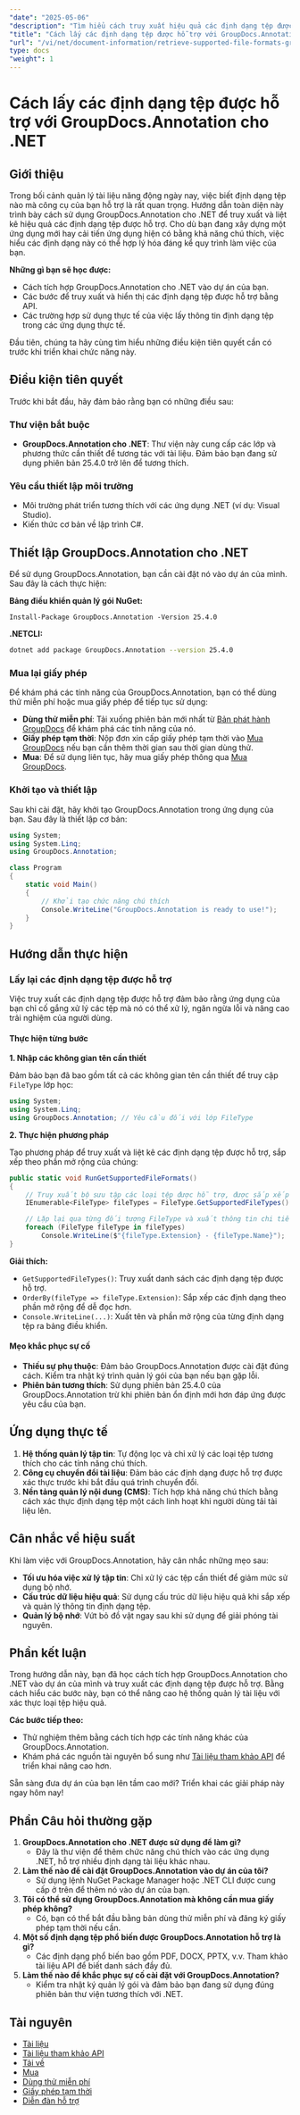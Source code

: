 ```yaml
---
"date": "2025-05-06"
"description": "Tìm hiểu cách truy xuất hiệu quả các định dạng tệp được hỗ trợ bằng GroupDocs.Annotation cho .NET. Hướng dẫn này bao gồm tích hợp, triển khai và ứng dụng thực tế."
"title": "Cách lấy các định dạng tệp được hỗ trợ với GroupDocs.Annotation cho .NET&#58; Hướng dẫn toàn diện"
"url": "/vi/net/document-information/retrieve-supported-file-formats-groupdocs-annotation-net/"
type: docs
"weight": 1
---
```


# Cách lấy các định dạng tệp được hỗ trợ với GroupDocs.Annotation cho .NET

## Giới thiệu

Trong bối cảnh quản lý tài liệu năng động ngày nay, việc biết định dạng tệp nào mà công cụ của bạn hỗ trợ là rất quan trọng. Hướng dẫn toàn diện này trình bày cách sử dụng GroupDocs.Annotation cho .NET để truy xuất và liệt kê hiệu quả các định dạng tệp được hỗ trợ. Cho dù bạn đang xây dựng một ứng dụng mới hay cải tiến ứng dụng hiện có bằng khả năng chú thích, việc hiểu các định dạng này có thể hợp lý hóa đáng kể quy trình làm việc của bạn.

**Những gì bạn sẽ học được:**

- Cách tích hợp GroupDocs.Annotation cho .NET vào dự án của bạn.
- Các bước để truy xuất và hiển thị các định dạng tệp được hỗ trợ bằng API.
- Các trường hợp sử dụng thực tế của việc lấy thông tin định dạng tệp trong các ứng dụng thực tế.

Đầu tiên, chúng ta hãy cùng tìm hiểu những điều kiện tiên quyết cần có trước khi triển khai chức năng này.

## Điều kiện tiên quyết

Trước khi bắt đầu, hãy đảm bảo rằng bạn có những điều sau:

### Thư viện bắt buộc
- **GroupDocs.Annotation cho .NET**: Thư viện này cung cấp các lớp và phương thức cần thiết để tương tác với tài liệu. Đảm bảo bạn đang sử dụng phiên bản 25.4.0 trở lên để tương thích.
  
### Yêu cầu thiết lập môi trường
- Môi trường phát triển tương thích với các ứng dụng .NET (ví dụ: Visual Studio).
- Kiến thức cơ bản về lập trình C#.

## Thiết lập GroupDocs.Annotation cho .NET

Để sử dụng GroupDocs.Annotation, bạn cần cài đặt nó vào dự án của mình. Sau đây là cách thực hiện:

**Bảng điều khiển quản lý gói NuGet:**

```shell
Install-Package GroupDocs.Annotation -Version 25.4.0
```

**\.NETCLI:**

```bash
dotnet add package GroupDocs.Annotation --version 25.4.0
```

### Mua lại giấy phép

Để khám phá các tính năng của GroupDocs.Annotation, bạn có thể dùng thử miễn phí hoặc mua giấy phép để tiếp tục sử dụng:

- **Dùng thử miễn phí**: Tải xuống phiên bản mới nhất từ [Bản phát hành GroupDocs](https://releases.groupdocs.com/annotation/net/) để khám phá các tính năng của nó.
- **Giấy phép tạm thời**: Nộp đơn xin cấp giấy phép tạm thời vào [Mua GroupDocs](https://purchase.groupdocs.com/temporary-license/) nếu bạn cần thêm thời gian sau thời gian dùng thử.
- **Mua**: Để sử dụng liên tục, hãy mua giấy phép thông qua [Mua GroupDocs](https://purchase.groupdocs.com/buy).

### Khởi tạo và thiết lập

Sau khi cài đặt, hãy khởi tạo GroupDocs.Annotation trong ứng dụng của bạn. Sau đây là thiết lập cơ bản:

```csharp
using System;
using System.Linq;
using GroupDocs.Annotation;

class Program
{
    static void Main()
    {
        // Khởi tạo chức năng chú thích
        Console.WriteLine("GroupDocs.Annotation is ready to use!");
    }
}
```

## Hướng dẫn thực hiện

### Lấy lại các định dạng tệp được hỗ trợ

Việc truy xuất các định dạng tệp được hỗ trợ đảm bảo rằng ứng dụng của bạn chỉ cố gắng xử lý các tệp mà nó có thể xử lý, ngăn ngừa lỗi và nâng cao trải nghiệm của người dùng.

#### Thực hiện từng bước

**1. Nhập các không gian tên cần thiết**

Đảm bảo bạn đã bao gồm tất cả các không gian tên cần thiết để truy cập `FileType` lớp học:

```csharp
using System;
using System.Linq;
using GroupDocs.Annotation; // Yêu cầu đối với lớp FileType
```

**2. Thực hiện phương pháp**

Tạo phương pháp để truy xuất và liệt kê các định dạng tệp được hỗ trợ, sắp xếp theo phần mở rộng của chúng:

```csharp
public static void RunGetSupportedFileFormats()
{
    // Truy xuất bộ sưu tập các loại tệp được hỗ trợ, được sắp xếp theo phần mở rộng của chúng
    IEnumerable<FileType> fileTypes = FileType.GetSupportedFileTypes().OrderBy(fileType => fileType.Extension);

    // Lặp lại qua từng đối tượng FileType và xuất thông tin chi tiết của nó ra bảng điều khiển
    foreach (FileType fileType in fileTypes)
        Console.WriteLine($"{fileType.Extension} - {fileType.Name}");
}
```

**Giải thích:**
- `GetSupportedFileTypes()`: Truy xuất danh sách các định dạng tệp được hỗ trợ.
- `OrderBy(fileType => fileType.Extension)`: Sắp xếp các định dạng theo phần mở rộng để dễ đọc hơn.
- `Console.WriteLine(...)`: Xuất tên và phần mở rộng của từng định dạng tệp ra bảng điều khiển.

#### Mẹo khắc phục sự cố

- **Thiếu sự phụ thuộc**: Đảm bảo GroupDocs.Annotation được cài đặt đúng cách. Kiểm tra nhật ký trình quản lý gói của bạn nếu bạn gặp lỗi.
- **Phiên bản tương thích**: Sử dụng phiên bản 25.4.0 của GroupDocs.Annotation trừ khi phiên bản ổn định mới hơn đáp ứng được yêu cầu của bạn.

## Ứng dụng thực tế

1. **Hệ thống quản lý tập tin**: Tự động lọc và chỉ xử lý các loại tệp tương thích cho các tính năng chú thích.
2. **Công cụ chuyển đổi tài liệu**: Đảm bảo các định dạng được hỗ trợ được xác thực trước khi bắt đầu quá trình chuyển đổi.
3. **Nền tảng quản lý nội dung (CMS)**: Tích hợp khả năng chú thích bằng cách xác thực định dạng tệp một cách linh hoạt khi người dùng tải tài liệu lên.

## Cân nhắc về hiệu suất

Khi làm việc với GroupDocs.Annotation, hãy cân nhắc những mẹo sau:

- **Tối ưu hóa việc xử lý tập tin**: Chỉ xử lý các tệp cần thiết để giảm mức sử dụng bộ nhớ.
- **Cấu trúc dữ liệu hiệu quả**: Sử dụng cấu trúc dữ liệu hiệu quả khi sắp xếp và quản lý thông tin định dạng tệp.
- **Quản lý bộ nhớ**: Vứt bỏ đồ vật ngay sau khi sử dụng để giải phóng tài nguyên.

## Phần kết luận

Trong hướng dẫn này, bạn đã học cách tích hợp GroupDocs.Annotation cho .NET vào dự án của mình và truy xuất các định dạng tệp được hỗ trợ. Bằng cách hiểu các bước này, bạn có thể nâng cao hệ thống quản lý tài liệu với xác thực loại tệp hiệu quả.

**Các bước tiếp theo:**

- Thử nghiệm thêm bằng cách tích hợp các tính năng khác của GroupDocs.Annotation.
- Khám phá các nguồn tài nguyên bổ sung như [Tài liệu tham khảo API](https://reference.groupdocs.com/annotation/net/) để triển khai nâng cao hơn.

Sẵn sàng đưa dự án của bạn lên tầm cao mới? Triển khai các giải pháp này ngay hôm nay!

## Phần Câu hỏi thường gặp

1. **GroupDocs.Annotation cho .NET được sử dụng để làm gì?**
   - Đây là thư viện để thêm chức năng chú thích vào các ứng dụng .NET, hỗ trợ nhiều định dạng tài liệu khác nhau.
2. **Làm thế nào để cài đặt GroupDocs.Annotation vào dự án của tôi?**
   - Sử dụng lệnh NuGet Package Manager hoặc .NET CLI được cung cấp ở trên để thêm nó vào dự án của bạn.
3. **Tôi có thể sử dụng GroupDocs.Annotation mà không cần mua giấy phép không?**
   - Có, bạn có thể bắt đầu bằng bản dùng thử miễn phí và đăng ký giấy phép tạm thời nếu cần.
4. **Một số định dạng tệp phổ biến được GroupDocs.Annotation hỗ trợ là gì?**
   - Các định dạng phổ biến bao gồm PDF, DOCX, PPTX, v.v. Tham khảo tài liệu API để biết danh sách đầy đủ.
5. **Làm thế nào để khắc phục sự cố cài đặt với GroupDocs.Annotation?**
   - Kiểm tra nhật ký quản lý gói và đảm bảo bạn đang sử dụng đúng phiên bản thư viện tương thích với .NET.

## Tài nguyên

- [Tài liệu](https://docs.groupdocs.com/annotation/net/)
- [Tài liệu tham khảo API](https://reference.groupdocs.com/annotation/net/)
- [Tải về](https://releases.groupdocs.com/annotation/net/)
- [Mua](https://purchase.groupdocs.com/buy)
- [Dùng thử miễn phí](https://releases.groupdocs.com/annotation/net/)
- [Giấy phép tạm thời](https://purchase.groupdocs.com/temporary-license/)
- [Diễn đàn hỗ trợ](https://forum.groupdocs.com/c/annotation/)
